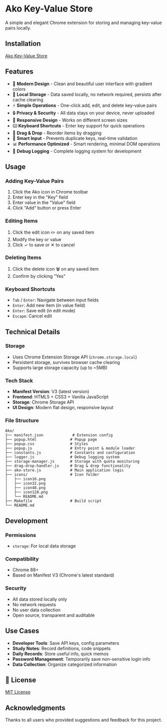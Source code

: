 # Ako Key-Value Store

A simple and elegant Chrome extension for storing and managing key-value pairs locally.

## Installation

[Ako Key-Value Store](https://chromewebstore.google.com/detail/gogmmfikekeholnepojdokedjikmfkob)

## Features

- 🎨 **Modern Design** - Clean and beautiful user interface with gradient colors
- 💾 **Local Storage** - Data saved locally, no network required, persists after cache clearing
- ⚡ **Simple Operations** - One-click add, edit, and delete key-value pairs
- 🔒 **Privacy & Security** - All data stays on your device, never uploaded
- 📱 **Responsive Design** - Works on different screen sizes
- ⌨️ **Keyboard Shortcuts** - Enter key support for quick operations
- 🚚 **Drag & Drop** - Reorder items by dragging
- 🎯 **Smart Input** - Prevents duplicate keys, real-time validation
- 📊 **Performance Optimized** - Smart rendering, minimal DOM operations
- 📝 **Debug Logging** - Complete logging system for development

## Usage

### Adding Key-Value Pairs
1. Click the Ako icon in Chrome toolbar
2. Enter key in the "Key" field
3. Enter value in the "Value" field
4. Click "Add" button or press Enter

### Editing Items
1. Click the edit icon ✏️ on any saved item
2. Modify the key or value
3. Click ✓ to save or ✕ to cancel

### Deleting Items
1. Click the delete icon 🗑️ on any saved item
2. Confirm by clicking "Yes"

### Keyboard Shortcuts
- `Tab` / `Enter`: Navigate between input fields
- `Enter`: Add new item (in value field)
- `Enter`: Save edit (in edit mode)
- `Escape`: Cancel edit

## Technical Details

### Storage
- Uses Chrome Extension Storage API (`chrome.storage.local`)
- Persistent storage, survives browser cache clearing
- Supports large storage capacity (up to ~5MB)

### Tech Stack
- **Manifest Version**: V3 (latest version)
- **Frontend**: HTML5 + CSS3 + Vanilla JavaScript
- **Storage**: Chrome Storage API
- **UI Design**: Modern flat design, responsive layout

### File Structure
```
Ako/
├── manifest.json             # Extension config
├── popup.html               # Popup page
├── popup.css                # Styles
├── popup.js                 # Entry point & module loader
├── constants.js             # Constants and configuration
├── logger.js                # Debug logging system
├── storage-manager.js       # Storage with quota monitoring
├── drag-drop-handler.js     # Drag & drop functionality
├── ako-store.js             # Main application logic
├── icons/                   # Icon folder
│   ├── icon16.png
│   ├── icon32.png
│   ├── icon48.png
│   ├── icon128.png
│   └── README.md
├── Makefile                 # Build script
└── README.md
```

## Development

### Permissions
- `storage`: For local data storage

### Compatibility
- Chrome 88+
- Based on Manifest V3 (Chrome's latest standard)

### Security
- All data stored locally only
- No network requests
- No user data collection
- Open source, transparent and auditable

## Use Cases

- **Developer Tools**: Save API keys, config parameters
- **Study Notes**: Record definitions, code snippets
- **Daily Records**: Store useful info, quick memos
- **Password Management**: Temporarily save non-sensitive login info
- **Data Collection**: Organize categorized information

## 📄 License

[MIT License](LICENSE)

## Acknowledgments

Thanks to all users who provided suggestions and feedback for this project.

